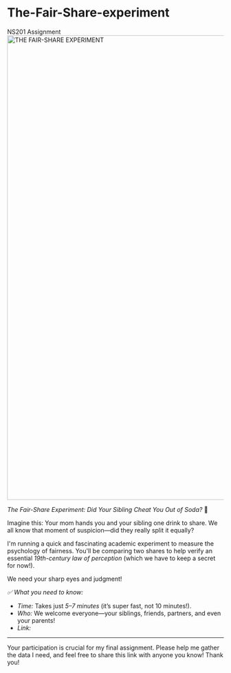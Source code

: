 # The-Fair-Share-experiment
NS201 Assignment
<img width="1920" height="1080" alt="THE FAIR-SHARE EXPERIMENT" src="https://github.com/user-attachments/assets/cbaef90f-dc89-44a0-ac52-f2d58da30e27" />

*The Fair-Share Experiment: Did Your Sibling Cheat You Out of Soda?* 🥤

Imagine this: Your mom hands you and your sibling one drink to share. We all know that moment of suspicion—did they really split it equally?

I'm running a quick and fascinating academic experiment to measure the psychology of fairness. You'll be comparing two shares to help verify an essential *19th-century law of perception* (which we have to keep a secret for now!).

We need your sharp eyes and judgment!

*✅ What you need to know:*
* *Time:* Takes just *5–7 minutes* (it’s super fast, not 10 minutes!).
* *Who:* We welcome everyone—your siblings, friends, partners, and even your parents!
* *Link:* 

---

Your participation is crucial for my final assignment. Please help me gather the data I need, and feel free to share this link with anyone you know! Thank you!




